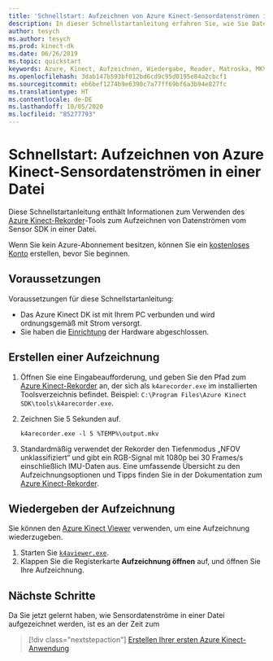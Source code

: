 ```yaml
---
title: 'Schnellstart: Aufzeichnen von Azure Kinect-Sensordatenströmen in einer Datei'
description: In dieser Schnellstartanleitung erfahren Sie, wie Sie Datenströme vom Sensor SDK in einer Datei aufzeichnen.
author: tesych
ms.author: tesych
ms.prod: kinect-dk
ms.date: 06/26/2019
ms.topic: quickstart
keywords: Azure, Kinect, Aufzeichnen, Wiedergabe, Reader, Matroska, MKV, Datenströme, Tiefe, RGB, Kamera, Farbe, IMU, Audiodaten, Sensor
ms.openlocfilehash: 3dab147b593bf012bd6cd9c95d0195e84a2cbcf1
ms.sourcegitcommit: eb6bef1274b9e6390c7a77ff69bf6a3b94e827fc
ms.translationtype: HT
ms.contentlocale: de-DE
ms.lasthandoff: 10/05/2020
ms.locfileid: "85277793"
---
```

# <a name="quickstart-record-azure-kinect-sensor-streams-to-a-file"></a>Schnellstart: Aufzeichnen von Azure Kinect-Sensordatenströmen in einer Datei

Diese Schnellstartanleitung enthält Informationen zum Verwenden des [Azure Kinect-Rekorder](azure-kinect-recorder.md)-Tools zum Aufzeichnen von Datenströmen vom Sensor SDK in einer Datei.

Wenn Sie kein Azure-Abonnement besitzen, können Sie ein [kostenloses Konto](https://azure.microsoft.com/free/?WT.mc_id=A261C142F) erstellen, bevor Sie beginnen.

## <a name="prerequisites"></a>Voraussetzungen

Voraussetzungen für diese Schnellstartanleitung:

- Das Azure Kinect DK ist mit Ihrem PC verbunden und wird ordnungsgemäß mit Strom versorgt.
- Sie haben die [Einrichtung](set-up-azure-kinect-dk.md) der Hardware abgeschlossen.

## <a name="create-recording"></a>Erstellen einer Aufzeichnung

1. Öffnen Sie eine Eingabeaufforderung, und geben Sie den Pfad zum [Azure Kinect-Rekorder](azure-kinect-recorder.md) an, der sich als `k4arecorder.exe` im installierten Toolsverzeichnis befindet. Beispiel: `C:\Program Files\Azure Kinect SDK\tools\k4arecorder.exe`.
2. Zeichnen Sie 5 Sekunden auf.

    `k4arecorder.exe -l 5 %TEMP%\output.mkv`

3. Standardmäßig verwendet der Rekorder den Tiefenmodus „NFOV unklassifiziert“ und gibt ein RGB-Signal mit 1080p bei 30 Frames/s einschließlich IMU-Daten aus. Eine umfassende Übersicht zu den Aufzeichnungsoptionen und Tipps finden Sie in der Dokumentation zum [Azure Kinect-Rekorder](azure-kinect-recorder.md).

## <a name="play-back-recording"></a>Wiedergeben der Aufzeichnung

Sie können den [Azure Kinect Viewer](azure-kinect-viewer.md) verwenden, um eine Aufzeichnung wiederzugeben.

1. Starten Sie [`k4aviewer.exe`](azure-kinect-viewer.md).
2. Klappen Sie die Registerkarte **Aufzeichnung öffnen** auf, und öffnen Sie Ihre Aufzeichnung.

## <a name="next-steps"></a>Nächste Schritte

Da Sie jetzt gelernt haben, wie Sensordatenströme in einer Datei aufgezeichnet werden, ist es an der Zeit zum

> [!div class="nextstepaction"]
> [Erstellen Ihrer ersten Azure Kinect-Anwendung](build-first-app.md)
